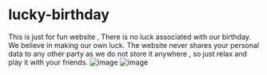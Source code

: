# lucky-birthday
 This is just for fun website , There is no luck associated with our birthday. We believe in making our own luck. The website never shares your personal data to any other party as we do not store it anywhere , so just relax and play it with your friends.
 ![image](https://user-images.githubusercontent.com/66175237/188260310-bbf06d92-3658-4f31-a36a-1a9e5ba948d4.png)
![image](https://user-images.githubusercontent.com/66175237/188260345-060bfd9a-0446-4e67-b11f-15330f57435d.png)

